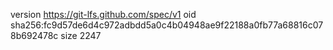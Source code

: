 version https://git-lfs.github.com/spec/v1
oid sha256:fc9d57de6d4c972adbdd5a0c4b04948ae9f22188a0fb77a68816c078b692478c
size 2247
